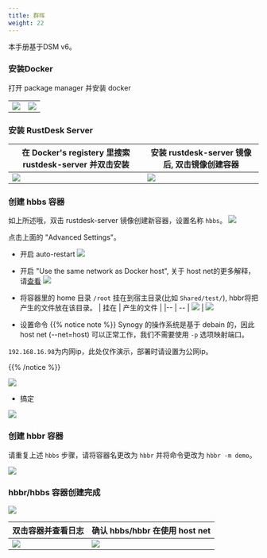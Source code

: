 ```yaml
---
title: 群晖
weight: 22
---
```



本手册基于DSM v6。

### 安装Docker

打开 package manager 并安装 docker

|             |                                                   |
| --------------- | -------------------------------------------------------- |
![](/docs/en/self-host/synogy/images/package-manager.png) | ![](/docs/en/self-host/synogy/images/docker.png)


### 安装 RustDesk Server

| 在 Docker's registery 里搜索 rustdesk-server 并双击安装  |   安装 rustdesk-server 镜像后, 双击镜像创建容器                                    |
| --------------- | -------------------------------------------------------- |
![](/docs/en/self-host/synogy/images/pull-rustdesk-server.png) | ![](/docs/en/self-host/synogy/images/rustdesk-server-installed.png)


### 创建 hbbs 容器

如上所述哦，双击 rustdesk-server 镜像创建新容器，设置名称 `hbbs`。
![](/docs/en/self-host/synogy/images/hbbs.png) 

点击上面的 "Advanced Settings"。

- 开启 auto-restart
![](/docs/en/self-host/synogy/images/auto-restart.png) 

- 开启 "Use the same network as Docker host", 关于 host net的更多解释，请[查看](/docs/zh-cn/self-host/install/#net-host)
![](/docs/en/self-host/synogy/images/host-net.png) 

- 将容器里的 home 目录 `/root` 挂在到宿主目录(比如 `Shared/test/`), hbbr将把产生的文件放在该目录。
| 挂在 | 产生的文件 |
|-- | -- |
![](/docs/en/self-host/synogy/images/mount.png?width=500px) | ![](/docs/en/self-host/synogy/images/mounted-dir.png?width=300px) 

- 设置命令
{{% notice note %}}
Synogy 的操作系统是基于 debain 的，因此host net (--net=host) 可以正常工作，我们不需要使用 `-p` 选项映射端口。

`192.168.16.98`为内网ip，此处仅作演示，部署时请设置为公网ip。

{{% /notice %}}

![](/docs/en/self-host/synogy/images/hbbs-cmd.png?v2) 

- 搞定
  
![](/docs/en/self-host/synogy/images/hbbs-config.png) 

### 创建 hbbr 容器 

请重复上述 `hbbs` 步骤，请将容器名更改为 `hbbr` 并将命令更改为 `hbbr -m demo`。

![](/docs/en/self-host/synogy/images/hbbr-config.png) 

### hbbr/hbbs 容器创建完成 

![](/docs/en/self-host/synogy/images/containers.png?width=500px)


| 双击容器并查看日志 | 确认 hbbs/hbbr 在使用 host net |
|-- | -- |
![](/docs/en/self-host/synogy/images/log.png?width=500px) | ![](/docs/en/self-host/synogy/images/network-types.png?width=500px)
